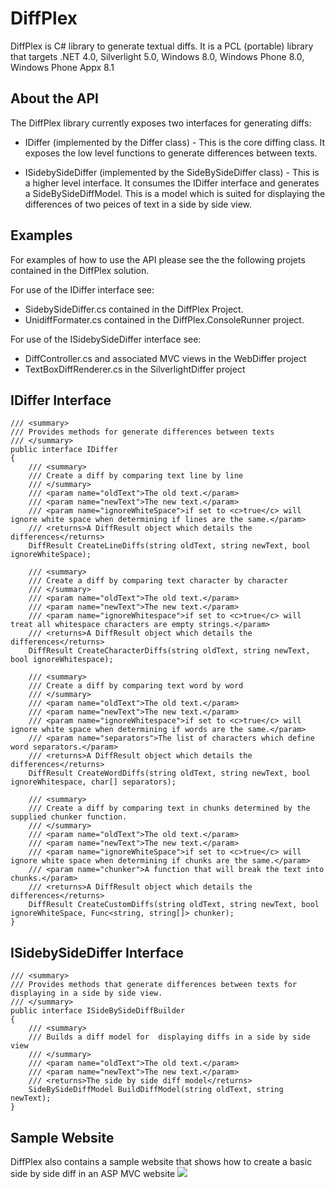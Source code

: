 DiffPlex
========

DiffPlex is C# library to generate textual diffs. It is a PCL (portable) library that targets .NET 4.0, Silverlight 5.0, Windows 8.0, Windows Phone 8.0, Windows Phone Appx 8.1


## About the API
The DiffPlex library currently exposes two interfaces for generating diffs:

* IDiffer (implemented by the Differ class) - This is the core diffing class.  It exposes the low level functions to generate differences between texts.

* ISidebySideDiffer (implemented by the SideBySideDiffer class) - This is a higher level interface.  It consumes the IDiffer interface and generates a SideBySideDiffModel.  This is a model which is suited for displaying the differences of two peices of text in a side by side view.


## Examples
For examples of how to use the API please see the the following projets contained in the DiffPlex solution.

For use of the IDiffer interface see:
* SidebySideDiffer.cs contained in the DiffPlex Project.
* UnidiffFormater.cs contained in the DiffPlex.ConsoleRunner project.

For use of the ISidebySideDiffer interface see:
* DiffController.cs  and associated MVC views in the WebDiffer project
* TextBoxDiffRenderer.cs in the SilverlightDiffer project



## IDiffer Interface 
 
    /// <summary>
    /// Provides methods for generate differences between texts
    /// </summary>
    public interface IDiffer
    {
        /// <summary>
        /// Create a diff by comparing text line by line
        /// </summary>
        /// <param name="oldText">The old text.</param>
        /// <param name="newText">The new text.</param>
        /// <param name="ignoreWhiteSpace">if set to <c>true</c> will ignore white space when determining if lines are the same.</param>
        /// <returns>A DiffResult object which details the differences</returns>
        DiffResult CreateLineDiffs(string oldText, string newText, bool ignoreWhiteSpace);

        /// <summary>
        /// Create a diff by comparing text character by character
        /// </summary>
        /// <param name="oldText">The old text.</param>
        /// <param name="newText">The new text.</param>
        /// <param name="ignoreWhitespace">if set to <c>true</c> will treat all whitespace characters are empty strings.</param>
        /// <returns>A DiffResult object which details the differences</returns>
        DiffResult CreateCharacterDiffs(string oldText, string newText, bool ignoreWhitespace);

        /// <summary>
        /// Create a diff by comparing text word by word
        /// </summary>
        /// <param name="oldText">The old text.</param>
        /// <param name="newText">The new text.</param>
        /// <param name="ignoreWhitespace">if set to <c>true</c> will ignore white space when determining if words are the same.</param>
        /// <param name="separators">The list of characters which define word separators.</param>
        /// <returns>A DiffResult object which details the differences</returns>
        DiffResult CreateWordDiffs(string oldText, string newText, bool ignoreWhitespace, char[] separators);

        /// <summary>
        /// Create a diff by comparing text in chunks determined by the supplied chunker function.
        /// </summary>
        /// <param name="oldText">The old text.</param>
        /// <param name="newText">The new text.</param>
        /// <param name="ignoreWhiteSpace">if set to <c>true</c> will ignore white space when determining if chunks are the same.</param>
        /// <param name="chunker">A function that will break the text into chunks.</param>
        /// <returns>A DiffResult object which details the differences</returns>
        DiffResult CreateCustomDiffs(string oldText, string newText, bool ignoreWhiteSpace, Func<string, string[]> chunker);
    }


## ISidebySideDiffer Interface

    /// <summary>
    /// Provides methods that generate differences between texts for displaying in a side by side view.
    /// </summary>
    public interface ISideBySideDiffBuilder
    {
        /// <summary>
        /// Builds a diff model for  displaying diffs in a side by side view
        /// </summary>
        /// <param name="oldText">The old text.</param>
        /// <param name="newText">The new text.</param>
        /// <returns>The side by side diff model</returns>
        SideBySideDiffModel BuildDiffModel(string oldText, string newText);
    }



## Sample Website
DiffPlex also contains a sample website that shows how to create a basic side by side diff in an ASP MVC website
![](https://raw.githubusercontent.com/mmanela/diffplex/master/images/website.png)
